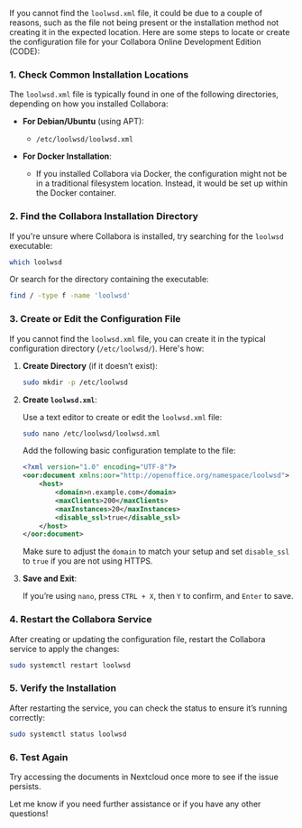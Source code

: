 If you cannot find the `loolwsd.xml` file, it could be due to a couple of reasons, such as the file not being present or the installation method not creating it in the expected location. Here are some steps to locate or create the configuration file for your Collabora Online Development Edition (CODE):

### 1. Check Common Installation Locations

The `loolwsd.xml` file is typically found in one of the following directories, depending on how you installed Collabora:

- **For Debian/Ubuntu** (using APT):
  - `/etc/loolwsd/loolwsd.xml`
  
- **For Docker Installation**:
  - If you installed Collabora via Docker, the configuration might not be in a traditional filesystem location. Instead, it would be set up within the Docker container.

### 2. Find the Collabora Installation Directory

If you're unsure where Collabora is installed, try searching for the `loolwsd` executable:

```bash
which loolwsd
```

Or search for the directory containing the executable:

```bash
find / -type f -name 'loolwsd'
```

### 3. Create or Edit the Configuration File

If you cannot find the `loolwsd.xml` file, you can create it in the typical configuration directory (`/etc/loolwsd/`). Here's how:

1. **Create Directory** (if it doesn’t exist):

   ```bash
   sudo mkdir -p /etc/loolwsd
   ```

2. **Create `loolwsd.xml`**:

   Use a text editor to create or edit the `loolwsd.xml` file:

   ```bash
   sudo nano /etc/loolwsd/loolwsd.xml
   ```

   Add the following basic configuration template to the file:

   ```xml
   <?xml version="1.0" encoding="UTF-8"?>
   <oor:document xmlns:oor="http://openoffice.org/namespace/loolwsd">
       <host>
           <domain>n.example.com</domain>
           <maxClients>200</maxClients>
           <maxInstances>20</maxInstances>
           <disable_ssl>true</disable_ssl>
       </host>
   </oor:document>
   ```

   Make sure to adjust the `domain` to match your setup and set `disable_ssl` to `true` if you are not using HTTPS.

3. **Save and Exit**:

   If you’re using `nano`, press `CTRL + X`, then `Y` to confirm, and `Enter` to save.

### 4. Restart the Collabora Service

After creating or updating the configuration file, restart the Collabora service to apply the changes:

```bash
sudo systemctl restart loolwsd
```

### 5. Verify the Installation

After restarting the service, you can check the status to ensure it’s running correctly:

```bash
sudo systemctl status loolwsd
```

### 6. Test Again

Try accessing the documents in Nextcloud once more to see if the issue persists.

Let me know if you need further assistance or if you have any other questions!
